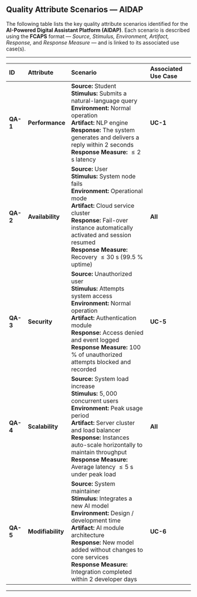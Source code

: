 ## Quality Attribute Scenarios — AIDAP

The following table lists the key quality attribute scenarios identified for the **AI-Powered Digital Assistant Platform (AIDAP)**. Each scenario is described using the **FCAPS** format — *Source, Stimulus, Environment, Artifact, Response,* and *Response Measure* — and is linked to its associated use case(s).

---

| **ID** | **Attribute** | **Scenario** | **Associated Use Case** |
|:-------|:---------------|:--------------|:-------------------------|
| **QA-1** | **Performance** | **Source:** Student<br>**Stimulus:** Submits a natural-language query<br>**Environment:** Normal operation<br>**Artifact:** NLP engine<br>**Response:** The system generates and delivers a reply within 2 seconds<br>**Response Measure:** $\leq 2$ s latency | **UC-1** |
| **QA-2** | **Availability** | **Source:** User<br>**Stimulus:** System node fails<br>**Environment:** Operational mode<br>**Artifact:** Cloud service cluster<br>**Response:** Fail-over instance automatically activated and session resumed<br>**Response Measure:** Recovery $\leq 30$ s ($99.5$ % uptime) | **All** |
| **QA-3** | **Security** | **Source:** Unauthorized user<br>**Stimulus:** Attempts system access<br>**Environment:** Normal operation<br>**Artifact:** Authentication module<br>**Response:** Access denied and event logged<br>**Response Measure:** $100$ % of unauthorized attempts blocked and recorded | **UC-5** |
| **QA-4** | **Scalability** | **Source:** System load increase<br>**Stimulus:** $5,000$ concurrent users<br>**Environment:** Peak usage period<br>**Artifact:** Server cluster and load balancer<br>**Response:** Instances auto-scale horizontally to maintain throughput<br>**Response Measure:** Average latency $\leq 5$ s under peak load | **All** |
| **QA-5** | **Modifiability** | **Source:** System maintainer<br>**Stimulus:** Integrates a new AI model<br>**Environment:** Design / development time<br>**Artifact:** AI module architecture<br>**Response:** New model added without changes to core services<br>**Response Measure:** Integration completed within $2$ developer days | **UC-6** |

---
